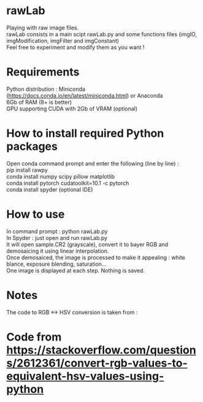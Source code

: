 # rawLab
Playing with raw image files.  
rawLab consists in a main scipt rawLab.py  and some functions files (imgIO, imgModification, imgFilter and imgConstant)  
Feel free to experiment and modify them as you want !


# Requirements
Python distribution : Miniconda (https://docs.conda.io/en/latest/miniconda.html) or Anaconda  
6Gb of RAM (8+ is better)  
GPU supporting CUDA with 2Gb of VRAM (optional)  

# How to install required Python packages 
Open conda command prompt and enter the following (line by line) :  
pip install rawpy  
conda install numpy scipy pillow matplotlib  
conda install pytorch cudatoolkit=10.1 -c pytorch  
conda install spyder (optional IDE)  

# How to use  
In command prompt : python rawLab.py  
In Spyder : just open and run rawLab.py  
It will open sample.CR2 (grayscale), convert it to bayer RGB and demosaicing it using linear interpolation.  
Once demosaiced, the image is processed to make it appealing : white blance, exposure blending, saturation...  
One image is displayed at each step. Nothing is saved.   

# Notes  
The code to RGB <-> HSV conversion is taken from :   
# Code from https://stackoverflow.com/questions/2612361/convert-rgb-values-to-equivalent-hsv-values-using-python   
  

